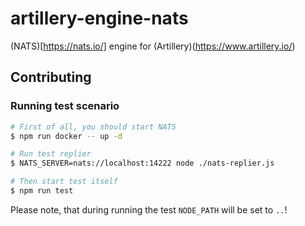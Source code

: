 # artillery-engine-nats

(NATS)[https://nats.io/] engine for (Artillery)(https://www.artillery.io/)

## Contributing

### Running test scenario

```bash
# First of all, you should start NATS
$ npm run docker -- up -d

# Run test replier
$ NATS_SERVER=nats://localhost:14222 node ./nats-replier.js

# Then start test itself
$ npm run test
```
Please note, that during running the test `NODE_PATH` will be set to `..`!
